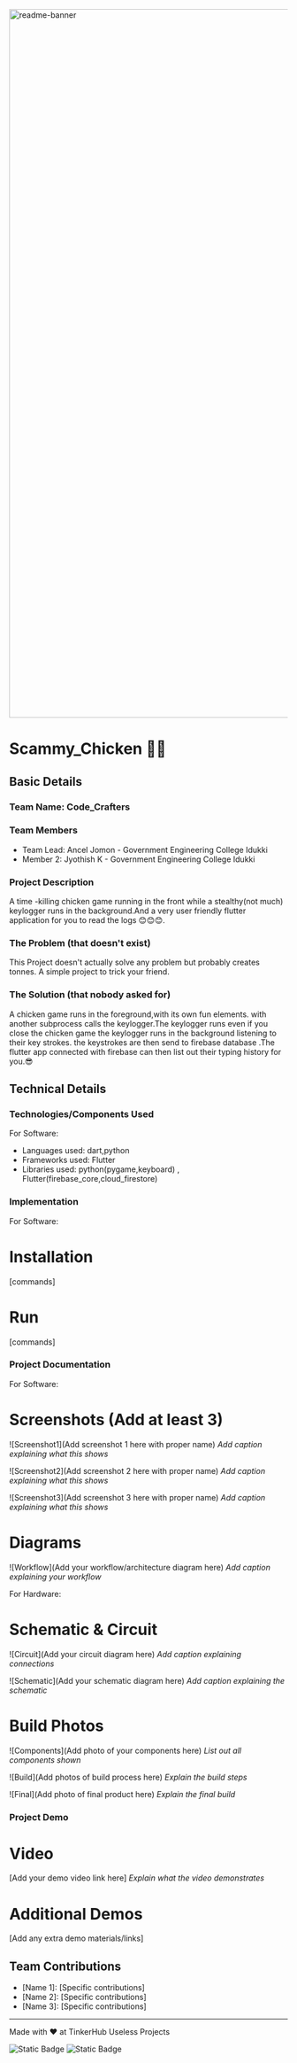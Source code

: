 <img width="1280" alt="readme-banner" src="https://github.com/user-attachments/assets/35332e92-44cb-425b-9dff-27bcf1023c6c">

# Scammy_Chicken 🐔🐔


## Basic Details
### Team Name: Code_Crafters


### Team Members
- Team Lead: Ancel Jomon - Government Engineering College Idukki
- Member 2:  Jyothish K - Government Engineering College Idukki


### Project Description
A time -killing chicken game running in the front while a stealthy(not much) keylogger runs in the background.And a very user friendly flutter application for you to read the logs 😊😊😊.

### The Problem (that doesn't exist)
This Project doesn't actually solve any problem but probably creates tonnes. A simple project to trick your friend. 

### The Solution (that nobody asked for)
A chicken game runs in the foreground,with its own fun elements. with another subprocess calls the keylogger.The keylogger runs even if you close the chicken game the keylogger runs in the background listening to their key strokes. the keystrokes are then send to firebase database .The flutter app connected with firebase can then list out their typing history for you.😎

## Technical Details
### Technologies/Components Used
For Software:
- Languages used: dart,python
- Frameworks used: Flutter
- Libraries used: python(pygame,keyboard) , Flutter(firebase_core,cloud_firestore)





### Implementation
For Software:
# Installation
[commands]

# Run
[commands]

### Project Documentation
For Software:

# Screenshots (Add at least 3)
![Screenshot1](Add screenshot 1 here with proper name)
*Add caption explaining what this shows*

![Screenshot2](Add screenshot 2 here with proper name)
*Add caption explaining what this shows*

![Screenshot3](Add screenshot 3 here with proper name)
*Add caption explaining what this shows*

# Diagrams
![Workflow](Add your workflow/architecture diagram here)
*Add caption explaining your workflow*

For Hardware:

# Schematic & Circuit
![Circuit](Add your circuit diagram here)
*Add caption explaining connections*

![Schematic](Add your schematic diagram here)
*Add caption explaining the schematic*

# Build Photos
![Components](Add photo of your components here)
*List out all components shown*

![Build](Add photos of build process here)
*Explain the build steps*

![Final](Add photo of final product here)
*Explain the final build*

### Project Demo
# Video
[Add your demo video link here]
*Explain what the video demonstrates*

# Additional Demos
[Add any extra demo materials/links]

## Team Contributions
- [Name 1]: [Specific contributions]
- [Name 2]: [Specific contributions]
- [Name 3]: [Specific contributions]

---
Made with ❤️ at TinkerHub Useless Projects 

![Static Badge](https://img.shields.io/badge/TinkerHub-24?color=%23000000&link=https%3A%2F%2Fwww.tinkerhub.org%2F)
![Static Badge](https://img.shields.io/badge/UselessProject--24-24?link=https%3A%2F%2Fwww.tinkerhub.org%2Fevents%2FQ2Q1TQKX6Q%2FUseless%2520Projects)



